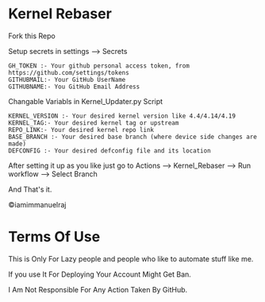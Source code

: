 # Kernel Rebaser

Fork this Repo

Setup secrets in settings --> Secrets

```text
GH_TOKEN :- Your github personal access token, from https://github.com/settings/tokens
GITHUBMAIL:- Your GitHub UserName
GITHUBNAME:- You GitHub Email Address
```

Changable Variabls in Kernel_Updater.py Script
```text
KERNEL_VERSION :- Your desired kernel version like 4.4/4.14/4.19
KERNEL_TAG:- Your desired kernel tag or upstream
REPO_LINK:- Your desired kernel repo link
BASE_BRANCH :- Your desired base branch (where device side changes are made)
DEFCONFIG :- Your desired defconfig file and its location
```

After setting it up as you like just go to Actions --> Kernel_Rebaser --> Run workflow --> Select Branch

And That's it.

©iamimmanuelraj

# Terms Of Use 

This is Only For Lazy people and people who like to automate stuff like me.

If you use It For Deploying Your Account Might Get Ban.

I Am Not Responsible For Any Action Taken By GitHub.
